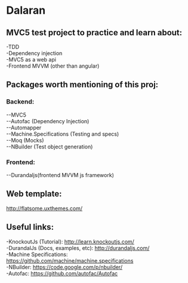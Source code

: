 # Dalaran

## MVC5 test project to practice and learn about:  <br />
-TDD <br />
-Dependency injection  <br />
-MVC5 as a web api  <br />
-Frontend MVVM (other than angular)  <br />

## Packages worth mentioning of this proj:  <br />
### Backend:  <br />
--MVC5  <br />
--Autofac (Dependency Injection)  <br />
--Automapper  <br />
--Machine.Specifications (Testing and specs)  <br />
--Moq (Mocks)  <br />
--NBuilder (Test object generation)  <br />

### Frontend:  <br />
--Durandaljs(frontend MVVM js framework)  <br />


## Web template: 
http://flatsome.uxthemes.com/ 

## Useful links:  <br />
-KnockoutJs (Tutorial): http://learn.knockoutjs.com/  <br />
-DurandalJs (Docs, examples, etc): http://durandaljs.com/  <br />
-Machine Specifications: https://github.com/machine/machine.specifications  <br />
-NBuilder: https://code.google.com/p/nbuilder/  <br />
-Autofac: https://github.com/autofac/Autofac  <br />
